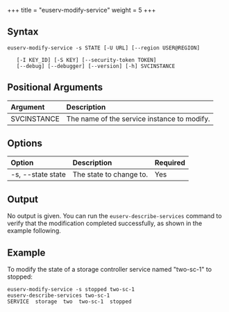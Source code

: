 +++
title = "euserv-modify-service"
weight = 5
+++


## Syntax

    euserv-modify-service -s STATE [-U URL] [--region USER@REGION]
    
       [-I KEY_ID] [-S KEY] [--security-token TOKEN]
       [--debug] [--debugger] [--version] [-h] SVCINSTANCE


## Positional Arguments

| Argument | Description | 
|  :---- |  :---- | 
| SVCINSTANCE | The name of the service instance to modify. | 


## Options

| Option | Description | Required | 
|  :---- |  :---- |  :---- | 
| -s, --state state | The state to change to. | Yes | 


## Output
No output is given. You can run the `euserv-describe-services` command to verify that the modification completed successfully, as shown in the example following. 


## Example
To modify the state of a storage controller service named "two-sc-1" to stopped: 


    euserv-modify-service -s stopped two-sc-1
    euserv-describe-services two-sc-1
    SERVICE  storage  two  two-sc-1  stopped  

